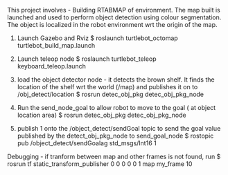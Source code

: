 This project involves - Building RTABMAP of environment. The map built is launched and used to perform object detection using colour segmentation. The object is localized in the robot environment wrt the origin of the map.

1. Launch Gazebo and Rviz
  $ roslaunch turtlebot_octomap turtlebot_build_map.launch 

2. Launch teleop node
  $ roslaunch turtlebot_teleop keyboard_teleop.launch

3. load the object detector node - it detects the brown shelf. It finds the location of the shelf wrt the world (/map) and publishes it on to /obj_detect/location
  $ rosrun detec_obj_pkg detec_obj_pkg_node

4. Run the send_node_goal to allow robot to move to the goal ( at object location area)
  $ rosrun detec_obj_pkg detec_obj_pkg_node

5. publish 1 onto the /object_detect/sendGoal topic to send the goal value published by the detect_obj_pkg_node to send_goal_node 
  $ rostopic pub /object_detect/sendGoalag std_msgs/Int16 1



Debugging - if tranform between map and other frames is not found, run
  $ rosrun tf static_transform_publisher 0 0 0 0 0 1 map my_frame 10
